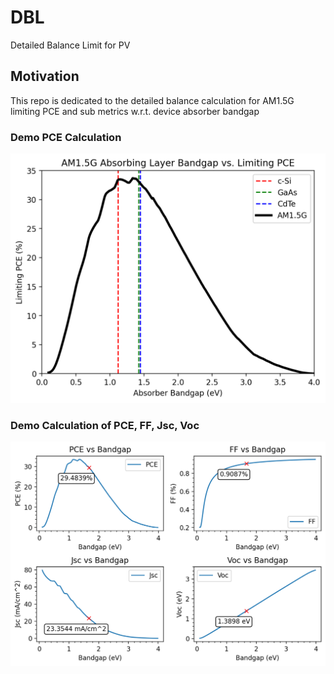 # DBL
Detailed Balance Limit for PV

## Motivation

This repo is dedicated to the detailed balance calculation for AM1.5G limiting PCE  and sub metrics w.r.t. device absorber bandgap

### Demo PCE Calculation
![top view](images/AM1.5_Limit_0.png)

### Demo Calculation of PCE, FF, Jsc, Voc

![top view](images/AM1.5_Limit_1.png)

